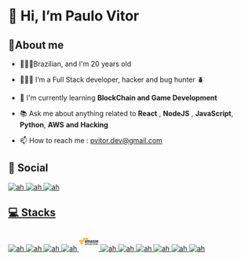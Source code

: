 # 👋 Hi, I’m Paulo Vitor 


## 🚀About me
-   🧔🏻‍♂️Brazilian, and I'm 20 years old

- 👨🏻‍💻 I’m a Full Stack developer, hacker and bug hunter 🪲

- 📖 I'm currently learning **BlockChain and Game Development**

- 📚 Ask me about anything related to **React** , **NodeJS** , **JavaScript**, **Python**, **AWS** **and** **Hacking**

- 📫 How to reach me : pvitor.dev@gmail.com 
##
## 📲 Social 

   <a href="https://www.linkedin.com/in/pvdev/" rel="nofollow"> <img src="https://cdn-icons-png.flaticon.com/512/174/174857.png" alt="ah" width="40" height="40" style="max-width: 100%;">   <a href="https://www.instagram.com/pvitor_dev/" rel="nofollow"> <img src="https://logodownload.org/wp-content/uploads/2017/04/instagram-logo.png" alt="ah" width="40" height="40" style="max-width: 100%;">
    <a href="https://www.instagram.com/pvitor_dev/" rel="nofollow"> <img src="https://logodownload.org/wp-content/uploads/2017/11/discord-logo-0.png" alt="ah" width="40" height="40" style="max-width: 100%;">


## 💻 Stacks 
<p align="left" dir="auto">
   <a href="https://developer.mozilla.org/en-US/docs/Web/JavaScript" rel="nofollow"> <img src="https://upload.wikimedia.org/wikipedia/commons/9/99/Unofficial_JavaScript_logo_2.svg" alt="ah" width="40" height="40" style="max-width: 100%;"> </a>  <a href="https://www.typescriptlang.org/docs/" rel="nofollow"> <img src="https://cdn.worldvectorlogo.com/logos/typescript.svg" alt="ah" width="40" height="40" style="max-width: 100%;"> </a> <a href="https://devdocs.io/react/" rel="nofollow"> <img src="https://upload.wikimedia.org/wikipedia/commons/a/a7/React-icon.svg" alt="ah" width="40" height="40" style="max-width: 100%;"> </a>
   </a> <a href="https://nodejs.org/en/" rel="nofollow"> <img src="https://upload.wikimedia.org/wikipedia/commons/d/d9/Node.js_logo.svg" alt="ah" width="40" height="40" style="max-width: 100%;"> </a>
    </a> <a href="https://aws.amazon.com" rel="nofollow"> <img src="https://raw.githubusercontent.com/devicons/devicon/master/icons/amazonwebservices/amazonwebservices-original-wordmark.svg" alt="ah" width="40" height="40" style="max-width: 100%;"> </a>
        </a> <a href="https://docs.mongodb.com/" rel="nofollow"> <img src="https://infinapps.com/wp-content/uploads/2018/10/mongodb-logo.png" alt="ah" width="40" height="40" style="max-width: 100%;"> </a>
            </a> <a href="https://git-scm.com/" rel="nofollow"> <img src="https://butecotecnologico.com.br/images/wp-content/uploads/2014/11/Git-Icon-1788C.png" alt="ah" width="40" height="40" style="max-width: 100%;"> </a>  
            </a> <a href="https://www.postgresql.org/" rel="nofollow"> <img src="https://upload.wikimedia.org/wikipedia/commons/2/29/Postgresql_elephant.svg" alt="ah" width="40" height="40" style="max-width: 100%;"> </a> 
              </a> <a href="https://www.python.org/psf-landing/" rel="nofollow"> <img src="https://upload.wikimedia.org/wikipedia/commons/c/c3/Python-logo-notext.svg" alt="ah" width="40" height="40" style="max-width: 100%;"> </a>
                </a> <a href="https://www.djangoproject.com/" rel="nofollow"> <img src="https://img.stackshare.io/service/994/4aGjtNQv.png" alt="ah" width="40" height="40" style="max-width: 100%;"> </a>
                <a href="https://www.kali.org/" rel="nofollow"> <img src="https://www.kali.org/images/kali-logo.svg" alt="ah" width="40" height="40" style="max-width: 100%;"> </a>
 </p>
